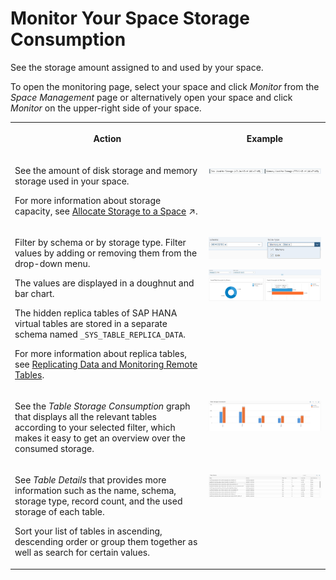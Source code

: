 <!-- loio94fe6c13f6a340288cd50ee355566591 -->

# Monitor Your Space Storage Consumption

See the storage amount assigned to and used by your space.

To open the monitoring page, select your space and click *Monitor* from the *Space Management* page or alternatively open your space and click *Monitor* on the upper-right side of your space.


<table>
<tr>
<th valign="top">

Action

</th>
<th valign="top">

Example

</th>
</tr>
<tr>
<td valign="top">

See the amount of disk storage and memory storage used in your space.

For more information about storage capacity, see [Allocate Storage to a Space](https://help.sap.com/viewer/935116dd7c324355803d4b85809cec97/DEV_CURRENT/en-US/f414c3d62bfe49b38e2cfdd7b4e7d786.html "Use the Space Storage properties to allocate disk and memory storage to the space and to choose whether it will have access to the SAP HANA data lake.") :arrow_upper_right:.

</td>
<td valign="top">

![](images/DWC_Monitoring_fb786ae.jpg)

</td>
</tr>
<tr>
<td valign="top">

Filter by schema or by storage type. Filter values by adding or removing them from the drop-down menu.

The values are displayed in a doughnut and bar chart.

The hidden replica tables of SAP HANA virtual tables are stored in a separate schema named `_SYS_TABLE_REPLICA_DATA`.

For more information about replica tables, see [Replicating Data and Monitoring Remote Tables](https://help.sap.com/viewer/9f804b8efa8043539289f42f372c4862/cloud/en-US/4dd95d7bff1f48b399c8b55dbdd34b9e.html).

</td>
<td valign="top">

![](images/Monitor_Drop-Down_1669061.jpg)

![](images/Monitor_Overview_532de1b.jpg)

</td>
</tr>
<tr>
<td valign="top">

See the *Table Storage Consumption* graph that displays all the relevant tables according to your selected filter, which makes it easy to get an overview over the consumed storage.

</td>
<td valign="top">

![](images/DWC_Table_Consumption_29e97f7.jpg)

</td>
</tr>
<tr>
<td valign="top">

See *Table Details* that provides more information such as the name, schema, storage type, record count, and the used storage of each table.

Sort your list of tables in ascending, descending order or group them together as well as search for certain values.

</td>
<td valign="top">

![](images/Monitoring_Tabel_Details_DWC_de3fb75.jpg)

</td>
</tr>
</table>

